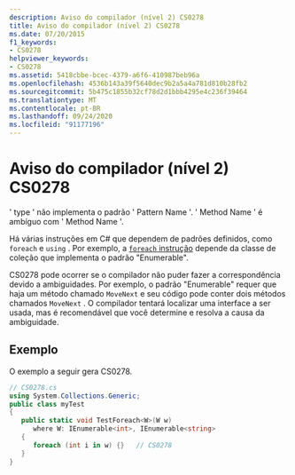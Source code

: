 ```yaml
---
description: Aviso do compilador (nível 2) CS0278
title: Aviso do compilador (nível 2) CS0278
ms.date: 07/20/2015
f1_keywords:
- CS0278
helpviewer_keywords:
- CS0278
ms.assetid: 5418cbbe-bcec-4379-a6f6-410987beb96a
ms.openlocfilehash: 4536b143a39f5640dec9b2a5a4a781d810b28fb2
ms.sourcegitcommit: 5b475c1855b32cf78d2d1bbb4295e4c236f39464
ms.translationtype: MT
ms.contentlocale: pt-BR
ms.lasthandoff: 09/24/2020
ms.locfileid: "91177196"
---
```

# <a name="compiler-warning-level-2-cs0278"></a>Aviso do compilador (nível 2) CS0278

' type ' não implementa o padrão ' Pattern Name '. ' Method Name ' é ambíguo com ' Method Name '.  
  
Há várias instruções em C# que dependem de padrões definidos, como `foreach` e `using` . Por exemplo, a [ `foreach` instrução](../language-reference/keywords/foreach-in.md) depende da classe de coleção que implementa o padrão "Enumerable".
  
CS0278 pode ocorrer se o compilador não puder fazer a correspondência devido a ambiguidades. Por exemplo, o padrão "Enumerable" requer que haja um método chamado `MoveNext` e seu código pode conter dois métodos chamados `MoveNext` . O compilador tentará localizar uma interface a ser usada, mas é recomendável que você determine e resolva a causa da ambiguidade.  
  
## <a name="example"></a>Exemplo  

 O exemplo a seguir gera CS0278.  
  
```csharp  
// CS0278.cs  
using System.Collections.Generic;  
public class myTest
{  
   public static void TestForeach<W>(W w)
      where W: IEnumerable<int>, IEnumerable<string>  
   {  
      foreach (int i in w) {}   // CS0278  
   }  
}  
```

